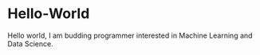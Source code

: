 # Hello-World


Hello world, I am budding programmer interested in Machine Learning and Data Science.
